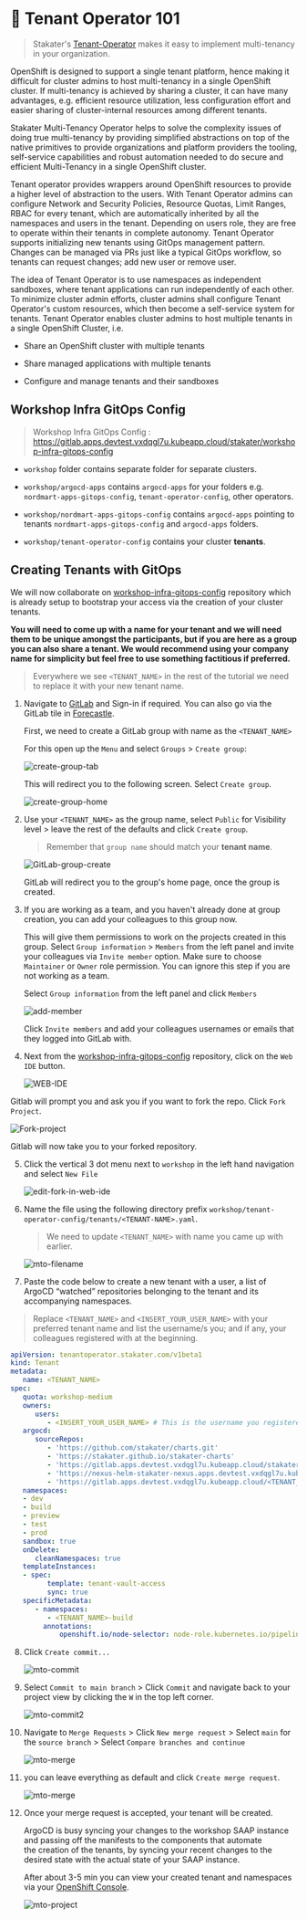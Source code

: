 # 🐓 Tenant Operator 101

> Stakater's [Tenant-Operator](https://docs.cloud.stakater.com/content/sre/tenant-operator/overview.html) makes it easy to implement multi-tenancy in your organization.  

OpenShift is designed to support a single tenant platform, hence making it difficult for cluster admins to host multi-tenancy in a single OpenShift cluster. If multi-tenancy is achieved by sharing a cluster, it can have many advantages, e.g. efficient resource utilization, less configuration effort and easier sharing of cluster-internal resources among different tenants.  

Stakater Multi-Tenancy Operator helps to solve the complexity issues of doing true multi-tenancy by providing simplified abstractions on top of the native primitives to provide organizations and platform providers the tooling, self-service capabilities and robust automation needed to do secure and efficient Multi-Tenancy in a single OpenShift cluster.  

Tenant operator provides wrappers around OpenShift resources to provide a higher level of abstraction to the users. With Tenant Operator admins can configure Network and Security Policies, Resource Quotas, Limit Ranges, RBAC for every tenant, which are automatically inherited by all the namespaces and users in the tenant. Depending on users role, they are free to operate within their tenants in complete autonomy. Tenant Operator supports initializing new tenants using GitOps management pattern. Changes can be managed via PRs just like a typical GitOps workflow, so tenants can request changes; add new user or remove user.  

The idea of Tenant Operator is to use namespaces as independent sandboxes, where tenant applications can run independently of each other. To minimize cluster admin efforts, cluster admins shall configure Tenant Operator's custom resources, which then become a self-service system for tenants. Tenant Operator enables cluster admins to host multiple tenants in a single OpenShift Cluster, i.e.  

- Share an OpenShift cluster with multiple tenants

- Share managed applications with multiple tenants

- Configure and manage tenants and their sandboxes

## Workshop Infra GitOps Config  

> Workshop Infra GitOps Config : https://gitlab.apps.devtest.vxdqgl7u.kubeapp.cloud/stakater/workshop-infra-gitops-config

   - `workshop` folder contains separate folder for separate clusters.

   - `workshop/argocd-apps` contains `argocd-apps` for your folders e.g. `nordmart-apps-gitops-config`, `tenant-operator-config`, other operators.

   - `workshop/nordmart-apps-gitops-config` contains `argocd-apps` pointing to tenants `nordmart-apps-gitops-config` and `argocd-apps` folders.

   - `workshop/tenant-operator-config` contains your cluster **tenants**.

## Creating Tenants with GitOps

We will now collaborate on [workshop-infra-gitops-config](https://gitlab.apps.devtest.vxdqgl7u.kubeapp.cloud/stakater/workshop-infra-gitops-config) repository which is already setup to bootstrap your access via the creation of your cluster tenants.  

**You will need to come up with a name for your tenant and we will need them to be unique amongst the participants, but if you are here as a group you can also share a tenant. We would recommend using your company name for simplicity but feel free to use something factitious if preferred.**  

  > Everywhere we see `<TENANT_NAME>` in the rest of the tutorial we need to replace it with your new tenant name.  

1. Navigate to [GitLab](https://gitlab.apps.devtest.vxdqgl7u.kubeapp.cloud/) and Sign-in if required. You can also go via the GitLab tile in [Forecastle](https://forecastle-stakater-forecastle.apps.devtest.vxdqgl7u.kubeapp.cloud). 

   First, we need to create a GitLab group with name as the `<TENANT_NAME>`

   For this open up the `Menu` and select `Groups` > `Create group`:

   ![create-group-tab](images/create-group-tab.png)

   This will redirect you to the following screen. Select `Create group`.

   ![create-group-home](images/create-group-home.png)

2. Use your `<TENANT_NAME>` as the group name, select `Public` for Visibility level > leave the rest of the defaults and click `Create group`.  

    > Remember that `group name` should match your **tenant name**. 

   ![GitLab-group-create](images/gitlab-group-create.png)

   GitLab will redirect you to the group's home page, once the group is created.



3. If you are working as a team, and you haven't already done at group creation, you can add your colleagues to this group now.   

   This will give them permissions to work on the projects created in this group. Select `Group information` > `Members` from the left panel and invite your colleagues via `Invite member` option. Make sure to choose `Maintainer` or `Owner` role permission. You can ignore this step if you are not working as a team.

   Select `Group information` from the left panel and click `Members`

   ![add-member](images/add-member.png)

   Click `Invite members` and add your colleagues usernames or emails that they logged into GitLab with.


4. Next from the [workshop-infra-gitops-config](https://gitlab.apps.devtest.vxdqgl7u.kubeapp.cloud/stakater/workshop-infra-gitops-config) repository, click on the `Web IDE` button.

   ![WEB-IDE](./images/WEB-IDE.png)

Gitlab will prompt you and ask you if you want to fork the repo. Click `Fork Project`.

  ![Fork-project](./images/Fork-project.png)

Gitlab will now take you to your forked repository.

5. Click the vertical 3 dot menu next to `workshop` in the left hand navigation and select `New File`

   ![edit-fork-in-web-ide](./images/workshop-3-dots.png)

6. Name the file using the following directory prefix `workshop/tenant-operator-config/tenants/<TENANT-NAME>.yaml`.  
   
   > We need to update `<TENANT_NAME>` with name you came up with earlier.    

   ![mto-filename](./images/mto-filename.png)


7. Paste the code below to create a new tenant with a user, a list of ArgoCD “watched” repositories belonging to the tenant and its accompanying namespaces.

> Replace `<TENANT_NAME>` and `<INSERT_YOUR_USER_NAME>` with your preferred tenant name and list the username/s you; and if any, your colleagues registered with at the beginning.

   ```yaml
   apiVersion: tenantoperator.stakater.com/v1beta1
   kind: Tenant
   metadata:
      name: <TENANT_NAME>
   spec:
      quota: workshop-medium
      owners:
         users:
            - <INSERT_YOUR_USER_NAME> # This is the username you registered with at the beginning.
      argocd:
         sourceRepos:
            - 'https://github.com/stakater/charts.git'
            - 'https://stakater.github.io/stakater-charts'
            - 'https://gitlab.apps.devtest.vxdqgl7u.kubeapp.cloud/stakater/workshop-infra-gitops-config.git'
            - 'https://nexus-helm-stakater-nexus.apps.devtest.vxdqgl7u.kubeapp.cloud/repository/helm-charts/'
            - 'https://gitlab.apps.devtest.vxdqgl7u.kubeapp.cloud/<TENANT_NAME>/nordmart-apps-gitops-config.git'
      namespaces:
      - dev
      - build
      - preview
      - test
      - prod      
      sandbox: true
      onDelete:
         cleanNamespaces: true
      templateInstances:
      - spec:
            template: tenant-vault-access
            sync: true
      specificMetadata:
         - namespaces:
            - <TENANT_NAME>-build
           annotations:
               openshift.io/node-selector: node-role.kubernetes.io/pipeline=
   ```


8. Click `Create commit...` 

   ![mto-commit](./images/mto-commit.png)

9. Select `Commit to main branch` > Click `Commit` and navigate back to your project view by clicking the `W` in the top left corner.  

   ![mto-commit2](./images/mto-commit2.png)

10. Navigate to `Merge Requests` > Click `New merge request` > Select `main` for the `source branch` > Select `Compare branches and continue`

      ![mto-merge](./images/mto-merge1.png)

11. you can leave everything as default and click `Create merge request`.

      ![mto-merge](./images/mto-merge.png)

12. Once your merge request is accepted, your tenant will be created.  

    ArgoCD is busy syncing your changes to the workshop SAAP instance and passing off the manifests to the components that automate  
    the creation of the tenants, by syncing your recent changes to the desired state with the actual state of your SAAP instance.

    After about 3-5 min you can view your created tenant and namespaces via your [OpenShift Console](https://console-openshift-console.apps.devtest.vxdqgl7u.kubeapp.cloud/k8s/cluster/projects).

      ![mto-project](./images/tenants-created.png)


